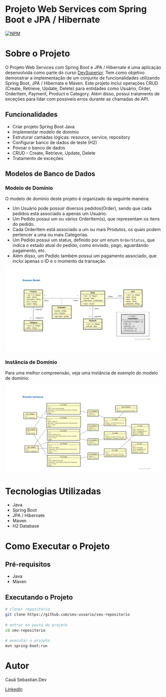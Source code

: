 # Projeto Web Services com Spring Boot e JPA / Hibernate

[![NPM](https://img.shields.io/npm/l/react)](https://github.com/seu-usuario/seu-repositorio/blob/main/LICENSE)

# Sobre o Projeto

O Projeto Web Services com Spring Boot e JPA / Hibernate é uma aplicação desenvolvida como parte do curso [DevSuperior](https://devsuperior.com "Site da DevSuperior"). Tem como objetivo demonstrar a implementação de um conjunto de funcionalidades utilizando Spring Boot, JPA / Hibernate e Maven. Este projeto inclui operações CRUD (Create, Retrieve, Update, Delete) para entidades como Usuário, Order, OrderItem, Payment, Product e Category. Além disso, possui tratamento de exceções para lidar com possíveis erros durante as chamadas de API.

## Funcionalidades

- Criar projeto Spring Boot Java
- Implementar modelo de domínio
- Estruturar camadas lógicas: resource, service, repository
- Configurar banco de dados de teste (H2)
- Povoar o banco de dados
- CRUD - Create, Retrieve, Update, Delete
- Tratamento de exceções

## Modelos de Banco de Dados

### Modelo de Domínio

O modelo de domínio deste projeto é organizado da seguinte maneira:

- Um Usuário pode possuir diversos pedidos(Order), sendo que cada pedidos está associado a apenas um Usuário.
- Um Pedido possui um ou vários OrderItem(s), que representam os itens do pedido.
- Cada OrderItem está associado a um ou mais Produtos, os quais podem pertencer a uma ou mais Categorias.
- Um Pedido possui um status, definido por um enum `OrderStatus`, que indica o estado atual do pedido, como enviado, pago, aguardando pagamento, etc.
- Além disso, um Pedido também possui um pagamento associado, que inclui apenas o ID e o momento da transação.

![Instância de Domínio](Domainmodel.png)

### Instância de Domínio

Para uma melhor compreensão, veja uma instância de exemplo do modelo de domínio:

![Instância de Domínio](Instancemodel.png)

# Tecnologias Utilizadas

- Java
- Spring Boot
- JPA / Hibernate
- Maven
- H2 Database

# Como Executar o Projeto

## Pré-requisitos

- Java
- Maven

## Executando o Projeto

```bash
# clonar repositório
git clone https://github.com/seu-usuario/seu-repositorio

# entrar na pasta do projeto
cd seu-repositorio

# executar o projeto
mvn spring-boot:run
```
# Autor

Cauã Sebastian.Dev

[LinkedIn](www.linkedin.com/in/cauã-sebastian-57a532259)
